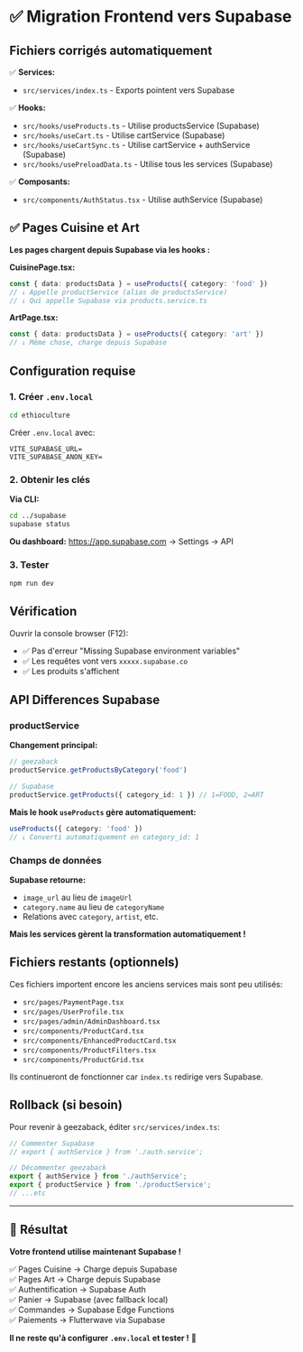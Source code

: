 # ✅ Migration Frontend vers Supabase

## Fichiers corrigés automatiquement

✅ **Services:**
- `src/services/index.ts` - Exports pointent vers Supabase

✅ **Hooks:**
- `src/hooks/useProducts.ts` - Utilise productsService (Supabase)
- `src/hooks/useCart.ts` - Utilise cartService (Supabase)
- `src/hooks/useCartSync.ts` - Utilise cartService + authService (Supabase)
- `src/hooks/usePreloadData.ts` - Utilise tous les services (Supabase)

✅ **Composants:**
- `src/components/AuthStatus.tsx` - Utilise authService (Supabase)

## ✅ Pages Cuisine et Art

**Les pages chargent depuis Supabase via les hooks :**

**CuisinePage.tsx:**
```typescript
const { data: productsData } = useProducts({ category: 'food' })
// ↓ Appelle productService (alias de productsService)
// ↓ Qui appelle Supabase via products.service.ts
```

**ArtPage.tsx:**
```typescript
const { data: productsData } = useProducts({ category: 'art' })
// ↓ Même chose, charge depuis Supabase
```

## Configuration requise

### 1. Créer `.env.local`

```bash
cd ethioculture
```

Créer `.env.local` avec:
```env
VITE_SUPABASE_URL=
VITE_SUPABASE_ANON_KEY=
```

### 2. Obtenir les clés

**Via CLI:**
```bash
cd ../supabase
supabase status
```

**Ou dashboard:** https://app.supabase.com → Settings → API

### 3. Tester

```bash
npm run dev
```

## Vérification

Ouvrir la console browser (F12):
- ✅ Pas d'erreur "Missing Supabase environment variables"
- ✅ Les requêtes vont vers `xxxxx.supabase.co`
- ✅ Les produits s'affichent

## API Differences Supabase

### productService

**Changement principal:**
```typescript
// geezaback
productService.getProductsByCategory('food')

// Supabase
productService.getProducts({ category_id: 1 }) // 1=FOOD, 2=ART
```

**Mais le hook `useProducts` gère automatiquement:**
```typescript
useProducts({ category: 'food' })
// ↓ Converti automatiquement en category_id: 1
```

### Champs de données

**Supabase retourne:**
- `image_url` au lieu de `imageUrl`
- `category.name` au lieu de `categoryName`
- Relations avec `category`, `artist`, etc.

**Mais les services gèrent la transformation automatiquement !**

## Fichiers restants (optionnels)

Ces fichiers importent encore les anciens services mais sont peu utilisés:

- `src/pages/PaymentPage.tsx`
- `src/pages/UserProfile.tsx`
- `src/pages/admin/AdminDashboard.tsx`
- `src/components/ProductCard.tsx`
- `src/components/EnhancedProductCard.tsx`
- `src/components/ProductFilters.tsx`
- `src/components/ProductGrid.tsx`

Ils continueront de fonctionner car `index.ts` redirige vers Supabase.

## Rollback (si besoin)

Pour revenir à geezaback, éditer `src/services/index.ts`:

```typescript
// Commenter Supabase
// export { authService } from './auth.service';

// Décommenter geezaback
export { authService } from './authService';
export { productService } from './productService';
// ...etc
```

---

## 🎉 Résultat

**Votre frontend utilise maintenant Supabase !**

✅ Pages Cuisine → Charge depuis Supabase  
✅ Pages Art → Charge depuis Supabase  
✅ Authentification → Supabase Auth  
✅ Panier → Supabase (avec fallback local)  
✅ Commandes → Supabase Edge Functions  
✅ Paiements → Flutterwave via Supabase

**Il ne reste qu'à configurer `.env.local` et tester !** 🚀





















